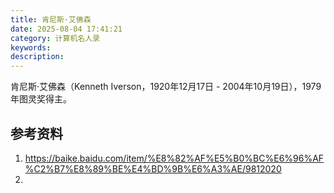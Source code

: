 ```yaml
---
title: 肯尼斯·艾佛森
date: 2025-08-04 17:41:21
category: 计算机名人录
keywords: 
description: 
---
```


肯尼斯·艾佛森（Kenneth Iverson，1920年12月17日 - 2004年10月19日），1979年图灵奖得主。

## 参考资料
1. https://baike.baidu.com/item/%E8%82%AF%E5%B0%BC%E6%96%AF%C2%B7%E8%89%BE%E4%BD%9B%E6%A3%AE/9812020
2. 